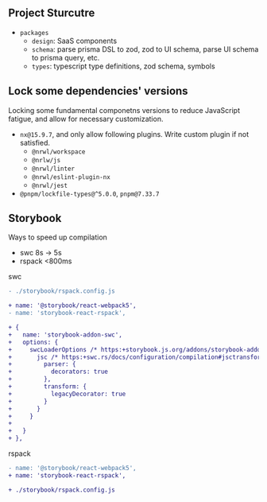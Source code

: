 ## Project Sturcutre

- `packages`
    - `design`: SaaS components
    - `schema`: parse prisma DSL to zod, zod to UI schema, parse UI schema to prisma query, etc.
    - `types`: typescript type definitions, zod schema, symbols

## Lock some dependencies' versions

Locking some fundamental componetns versions to reduce JavaScript fatigue, and allow for necessary customization.

- `nx@15.9.7`, and only allow following plugins. Write custom plugin if not satisfied.
    - `@nrwl/workspace`
    - `@nrlw/js`
    - `@nrwl/linter`
    - `@nrwl/eslint-plugin-nx`
    - `@nrwl/jest`
- `@pnpm/lockfile-types@^5.0.0`, `pnpm@7.33.7`

## Storybook

Ways to speed up compilation

- swc 8s -> 5s
- rspack <800ms

swc

```diff
- ./storybook/rspack.config.js

+ name: '@storybook/react-webpack5',
- name: 'storybook-react-rspack',

+ {
+   name: 'storybook-addon-swc',
+   options: {
+     swcLoaderOptions /* https:+storybook.js.org/addons/storybook-addon-swc */: {
+       jsc /* https:+swc.rs/docs/configuration/compilation#jsctransformlegacydecorator */: {
+         parser: {
+           decorators: true
+         },
+         transform: {
+           legacyDecorator: true
+         }
+       }
+     }
+
+   }
+ },
```

rspack

```diff
- name: '@storybook/react-webpack5',
+ name: 'storybook-react-rspack',

+ ./storybook/rspack.config.js
```

